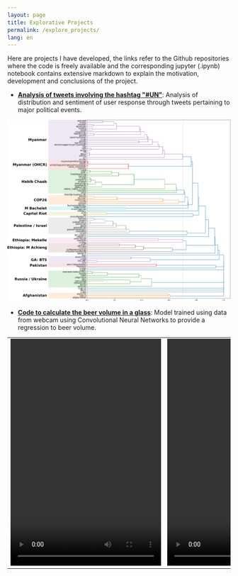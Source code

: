 ```yaml
---
layout: page
title: Explorative Projects
permalink: /explore_projects/
lang: en
---
```


Here are projects I have developed, the links refer to the Github repositories where the code is freely available and the corresponding jupyter (.ipynb) notebook contains extensive markdown to explain the motivation, development and conclusions of the project.

- **[Analysis of tweets involving the hashtag "#UN"](https://github.com/edgar-hd/UN-tweets)**: Analysis of distribution and sentiment of user response through tweets pertaining to major political events.

![Dendogram](/assets/dendogram_trends.png)

- **[Code to calculate the beer volume in a glass](https://github.com/edgar-hd/deepBeerLevelz)**: Model trained using data from webcam using Convolutional Neural Networks to provide a regression to beer volume.

<table>
 <td> <video autoplay="autoplay" loop="loop" width="340" height="512">
  		<source src="/assets/1gsequence_video.mp4" type="video/mp4">
		</video>
 	</td>

 <td> <video autoplay="autoplay" loop="loop" width="340" height="512">
 		<source src="/assets/2gsequence_video.mp4" type="video/mp4">
		</video>
	</td>

</table>